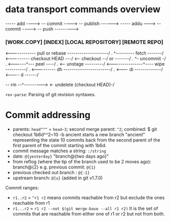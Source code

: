 # data transport commands overview
----- add ----> -- commit ----> -- publish ------>
----- addu ---> -- commit ----> -- push --------->
### [WORK.COPY]  [INDEX]    [LOCAL REPOSITORY]  [REMOTE REPO]
<------------ pull or rebase --------------------/
.                        ^--------- fetch -------/
<--------- checkout HEAD ---/
<-- checkout --/     or       -------/
.                       ^- uncommit -/
.               <------^--- peel ----/
.               <-- unstage ---------/
<---------------^---- wipe ----------/
.
<--------- dh -----------------------/
.               <--- di -------------/
<---- d ------/

-- rm --^--------->
<- undelete (checkout HEAD)-/

`rev-parse`: Parsing of git revision syntaxes.

# Commit addressing
- parents: `head^^^` = `head~3`; second merge parent: `^2`; combined:
    $ git checkout 1b6d^^2~10 -b ancient
  starts a new branch "ancient" representing the state 10 commits back
  from the second parent of the first parent of the commit starting with
  1b6d.
- commit message matches a string: `:/string`
- date: `@{yesterday}` "branch@{two days ago}"
- from reflog (where the tip of the branch used to be 2 moves ago): branch@{2}
  e.g. previous commit: `@{1}`
- previous checked out branch : `@{-1}`
- upstream branch: `@{u}` (added in git v1.7.0)

Commit ranges:
- `r1..r2` = `^r1 r2` means commits reachable from r2 but exclude the ones
  reachable from r1
- `r1...r2` = `r1 r2 --not $(git merge-base --all r1 r2)`
  It is the set of commits that are reachable from either
  one of r1 or r2 but not from both.
